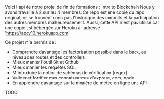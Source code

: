 Voici l'api de notre projet de fin de formations : Intro to Blockchain
Nous y avons travaillé à 2 sur les 4 membres. Ce répo est une copie du répo original, ne se trouvent donc pas l'historique des commits et la participation des autres membres malheureusement. Aussi, cette API n'est pas utilisé car une copie est hébergée sur Heroku à l'adresse 'https://apov10.herokuapp.com'

Ce projet m'a permis de :
- Comprendre davantage les factorisation possible dans le back, au niveau des routes et des controllers
- Mieux manier l'outil Git et Github
- Mieux manier les requêtes SQL
- M'introduire la notion de schémas de vérification (regex) 
- Valider et fortifier mes connaissances d'express, cors, node...
- En apprendre davantage sur la mnaière de mettre en ligne une API

TODO